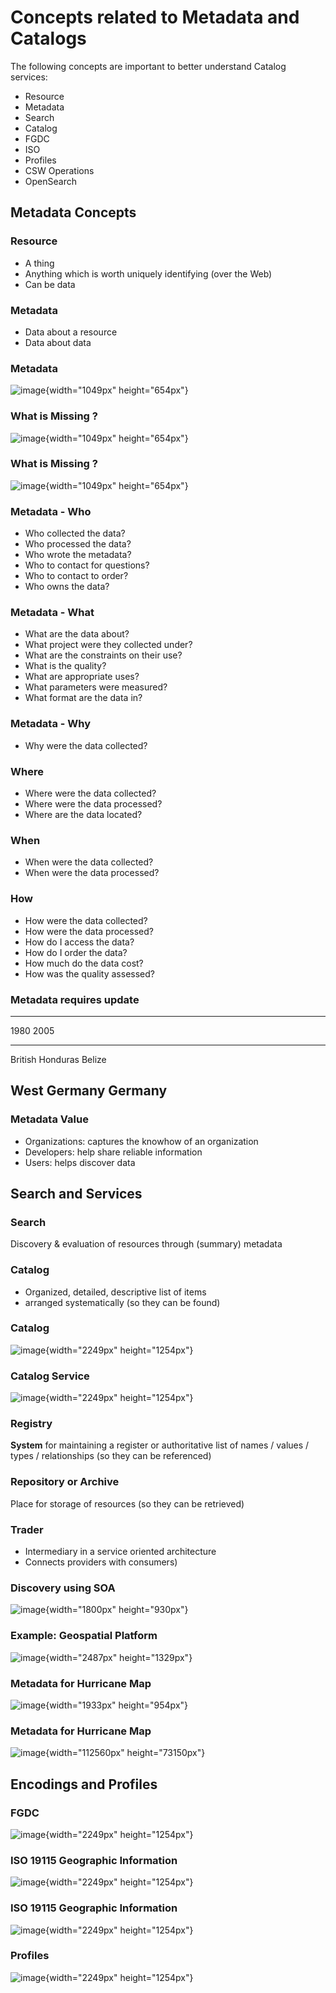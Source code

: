 # Concepts related to Metadata and Catalogs

The following concepts are important to better understand Catalog
services:

-   Resource
-   Metadata
-   Search
-   Catalog
-   FGDC
-   ISO
-   Profiles
-   CSW Operations
-   OpenSearch

## Metadata Concepts

### Resource

-   A thing
-   Anything which is worth uniquely identifying (over the Web)
-   Can be data

### Metadata

-   Data about a resource
-   Data about data

### Metadata

![image](../img/metadataaboutdata.jpg){width="1049px" height="654px"}

### What is Missing ?

![image](../img/nutrition_label.jpg){width="1049px" height="654px"}

### What is Missing ?

![image](../img/cans.jpg){width="1049px" height="654px"}

### Metadata - Who

-   Who collected the data?
-   Who processed the data?
-   Who wrote the metadata?
-   Who to contact for questions?
-   Who to contact to order?
-   Who owns the data?

### Metadata - What

-   What are the data about?
-   What project were they collected under?
-   What are the constraints on their use?
-   What is the quality?
-   What are appropriate uses?
-   What parameters were measured?
-   What format are the data in?

### Metadata - Why

-   Why were the data collected?

### Where

-   Where were the data collected?
-   Where were the data processed?
-   Where are the data located?

### When

-   When were the data collected?
-   When were the data processed?

### How

-   How were the data collected?
-   How were the data processed?
-   How do I access the data?
-   How do I order the data?
-   How much do the data cost?
-   How was the quality assessed?

### Metadata requires update

  -----------------------------------------------------------------------
  1980                                2005
  ----------------------------------- -----------------------------------
  British Honduras                    Belize

  West Germany                        Germany
  -----------------------------------------------------------------------

### Metadata Value

-   Organizations: captures the knowhow of an organization
-   Developers: help share reliable information
-   Users: helps discover data

## Search and Services

### Search

Discovery & evaluation of resources through (summary) metadata

### Catalog

-   Organized, detailed, descriptive list of items
-   arranged systematically (so they can be found)

### Catalog

![image](../img/library.jpg){width="2249px" height="1254px"}

### Catalog Service

![image](../img/catalogservice.jpg){width="2249px" height="1254px"}

### Registry

**System** for maintaining a register or authoritative list of names /
values / types / relationships (so they can be referenced)

### Repository or Archive

Place for storage of resources (so they can be retrieved)

### Trader

-   Intermediary in a service oriented architecture
-   Connects providers with consumers)

### Discovery using SOA

![image](../img/soa_triangle.jpg){width="1800px" height="930px"}

### Example: Geospatial Platform

![image](../img/geoplatform.jpg){width="2487px" height="1329px"}

### Metadata for Hurricane Map

![image](../img/metadata1.jpg){width="1933px" height="954px"}

### Metadata for Hurricane Map

![image](../img/metadata2.jpg){width="112560px" height="73150px"}

## Encodings and Profiles

### FGDC

![image](../img/fgdc.jpg){width="2249px" height="1254px"}

### ISO 19115 Geographic Information

![image](../img/iso1.jpg){width="2249px" height="1254px"}

### ISO 19115 Geographic Information

![image](../img/iso2.jpg){width="2249px" height="1254px"}

### Profiles

![image](../img/profiles.jpg){width="2249px" height="1254px"}
